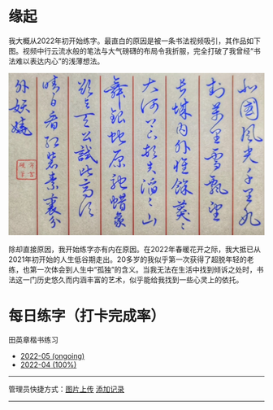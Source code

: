 # 缘起

我大概从2022年初开始练字。最直白的原因是被一条书法视频吸引，其作品如下图。视频中行云流水般的笔法与大气磅礴的布局令我折服，完全打破了我曾经“书法难以表达内心”的浅薄想法。

![中性笔行草《沁园春·雪》 @方言的没落v硬币](/assets/20220509_023035000_iOS.jpg)

除却直接原因，我开始练字亦有内在原因。在2022年春暖花开之际，我大抵已从2021年初开始的人生低谷期走出。20多岁的我似乎第一次获得了超脱年轻的老练，也第一次体会到人生中“孤独”的含义。当我无法在生活中找到倾诉之处时，书法这一门历史悠久而内涵丰富的艺术，似乎能给我找到一些心灵上的依托。



# 每日练字（打卡完成率）

田英章楷书练习
- [2022-05 (ongoing)](/page/lianzi/2022_05)
- [2022-04 (100%)](/page/lianzi/2022_04)

---

管理员快捷方式：[图片上传](https://github.com/icecrystals/icecrystals.github.io/tree/master/assets) [添加记录](https://github.com/icecrystals/icecrystals.github.io/tree/master/page/lianzi)

---
